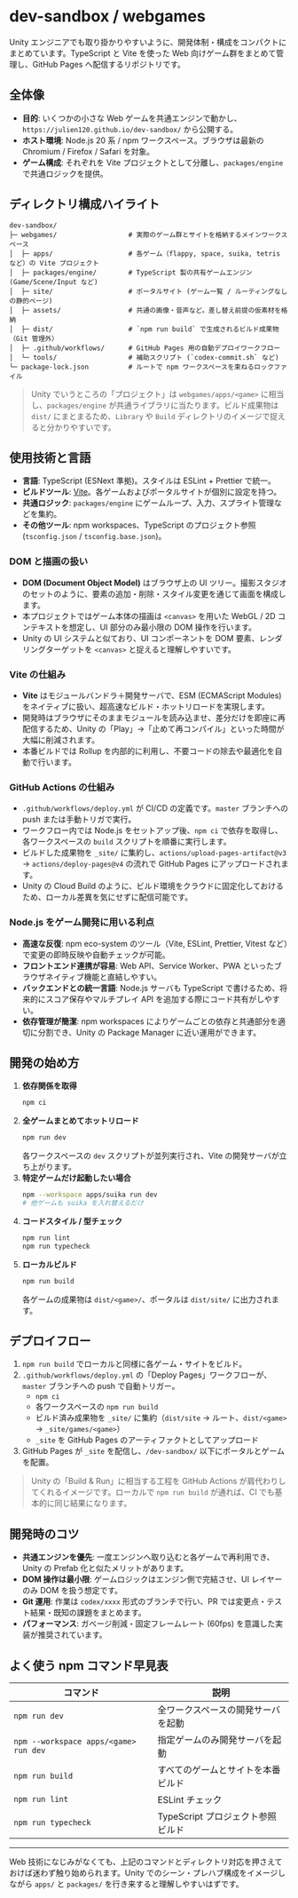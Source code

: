 # dev-sandbox / webgames

Unity エンジニアでも取り掛かりやすいように、開発体制・構成をコンパクトにまとめています。TypeScript と Vite を使った Web 向けゲーム群をまとめて管理し、GitHub Pages へ配信するリポジトリです。

## 全体像

- **目的**: いくつかの小さな Web ゲームを共通エンジンで動かし、`https://julien120.github.io/dev-sandbox/` から公開する。
- **ホスト環境**: Node.js 20 系 / npm ワークスペース。ブラウザは最新の Chromium / Firefox / Safari を対象。
- **ゲーム構成**: それぞれを Vite プロジェクトとして分離し、`packages/engine` で共通ロジックを提供。

## ディレクトリ構成ハイライト

```text
dev-sandbox/
├─ webgames/                  # 実際のゲーム群とサイトを格納するメインワークスペース
│  ├─ apps/                   # 各ゲーム（flappy, space, suika, tetris など）の Vite プロジェクト
│  ├─ packages/engine/        # TypeScript 製の共有ゲームエンジン (Game/Scene/Input など)
│  ├─ site/                   # ポータルサイト (ゲーム一覧 / ルーティングなしの静的ページ)
│  ├─ assets/                 # 共通の画像・音声など。差し替え前提の仮素材を格納
│  ├─ dist/                   # `npm run build` で生成されるビルド成果物（Git 管理外）
│  ├─ .github/workflows/      # GitHub Pages 用の自動デプロイワークフロー
│  └─ tools/                  # 補助スクリプト (`codex-commit.sh` など)
└─ package-lock.json          # ルートで npm ワークスペースを束ねるロックファイル
```

> Unity でいうところの「プロジェクト」は `webgames/apps/<game>` に相当し、`packages/engine` が共通ライブラリに当たります。ビルド成果物は `dist/` にまとまるため、`Library` や `Build` ディレクトリのイメージで捉えると分かりやすいです。

## 使用技術と言語

- **言語**: TypeScript (ESNext 準拠)。スタイルは ESLint + Prettier で統一。
- **ビルドツール**: [Vite](https://vitejs.dev/)。各ゲームおよびポータルサイトが個別に設定を持つ。
- **共通ロジック**: `packages/engine` にゲームループ、入力、スプライト管理などを集約。
- **その他ツール**: npm workspaces、TypeScript のプロジェクト参照 (`tsconfig.json` / `tsconfig.base.json`)。

### DOM と描画の扱い

- **DOM (Document Object Model)** はブラウザ上の UI ツリー。撮影スタジオのセットのように、要素の追加・削除・スタイル変更を通じて画面を構成します。
- 本プロジェクトではゲーム本体の描画は `<canvas>` を用いた WebGL / 2D コンテキストを想定し、UI 部分のみ最小限の DOM 操作を行います。
- Unity の UI システムと似ており、UI コンポーネントを DOM 要素、レンダリングターゲットを `<canvas>` と捉えると理解しやすいです。

### Vite の仕組み

- **Vite** はモジュールバンドラ＋開発サーバで、ESM (ECMAScript Modules) をネイティブに扱い、超高速なビルド・ホットリロードを実現します。
- 開発時はブラウザにそのままモジュールを読み込ませ、差分だけを即座に再配信するため、Unity の「Play」→「止めて再コンパイル」といった時間が大幅に削減されます。
- 本番ビルドでは Rollup を内部的に利用し、不要コードの除去や最適化を自動で行います。

### GitHub Actions の仕組み

- `.github/workflows/deploy.yml` が CI/CD の定義です。`master` ブランチへの push または手動トリガで実行。
- ワークフロー内では Node.js をセットアップ後、`npm ci` で依存を取得し、各ワークスペースの `build` スクリプトを順番に実行します。
- ビルドした成果物を `_site/` に集約し、`actions/upload-pages-artifact@v3` → `actions/deploy-pages@v4` の流れで GitHub Pages にアップロードされます。
- Unity の Cloud Build のように、ビルド環境をクラウドに固定化しておけるため、ローカル差異を気にせずに配信可能です。

### Node.js をゲーム開発に用いる利点

- **高速な反復**: npm eco-system のツール（Vite, ESLint, Prettier, Vitest など）で変更の即時反映や自動チェックが可能。
- **フロントエンド連携が容易**: Web API、Service Worker、PWA といったブラウザネイティブ機能と直結しやすい。
- **バックエンドとの統一言語**: Node.js サーバも TypeScript で書けるため、将来的にスコア保存やマルチプレイ API を追加する際にコード共有がしやすい。
- **依存管理が簡潔**: npm workspaces によりゲームごとの依存と共通部分を適切に分割でき、Unity の Package Manager に近い運用ができます。

## 開発の始め方

1. **依存関係を取得**
   ```bash
   npm ci
   ```
2. **全ゲームまとめてホットリロード**
   ```bash
   npm run dev
   ```
   各ワークスペースの `dev` スクリプトが並列実行され、Vite の開発サーバが立ち上がります。
3. **特定ゲームだけ起動したい場合**
   ```bash
   npm --workspace apps/suika run dev
   # 他ゲームも suika を入れ替えるだけ
   ```
4. **コードスタイル / 型チェック**
   ```bash
   npm run lint
   npm run typecheck
   ```
5. **ローカルビルド**
   ```bash
   npm run build
   ```
   各ゲームの成果物は `dist/<game>/`、ポータルは `dist/site/` に出力されます。

## デプロイフロー

1. `npm run build` でローカルと同様に各ゲーム・サイトをビルド。
2. `.github/workflows/deploy.yml` の「Deploy Pages」ワークフローが、`master` ブランチへの push で自動トリガー。
   - `npm ci`
   - 各ワークスペースの `npm run build`
   - ビルド済み成果物を `_site/` に集約（`dist/site` → ルート、`dist/<game>` → `_site/games/<game>`）
   - `_site` を GitHub Pages のアーティファクトとしてアップロード
3. GitHub Pages が `_site` を配信し、`/dev-sandbox/` 以下にポータルとゲームを配置。

> Unity の「Build & Run」に相当する工程を GitHub Actions が肩代わりしてくれるイメージです。ローカルで `npm run build` が通れば、CI でも基本的に同じ結果になります。

## 開発時のコツ

- **共通エンジンを優先**: 一度エンジンへ取り込むと各ゲームで再利用でき、Unity の Prefab 化と似たメリットがあります。
- **DOM 操作は最小限**: ゲームロジックはエンジン側で完結させ、UI レイヤーのみ DOM を扱う想定です。
- **Git 運用**: 作業は `codex/xxxx` 形式のブランチで行い、PR では変更点・テスト結果・既知の課題をまとめます。
- **パフォーマンス**: ガベージ削減・固定フレームレート (60fps) を意識した実装が推奨されています。

## よく使う npm コマンド早見表

| コマンド | 説明 |
| --- | --- |
| `npm run dev` | 全ワークスペースの開発サーバを起動 |
| `npm --workspace apps/<game> run dev` | 指定ゲームのみ開発サーバを起動 |
| `npm run build` | すべてのゲームとサイトを本番ビルド |
| `npm run lint` | ESLint チェック |
| `npm run typecheck` | TypeScript プロジェクト参照ビルド |

---

Web 技術になじみがなくても、上記のコマンドとディレクトリ対応を押さえておけば迷わず触り始められます。Unity でのシーン・プレハブ構成をイメージしながら `apps/` と `packages/` を行き来すると理解しやすいはずです。
